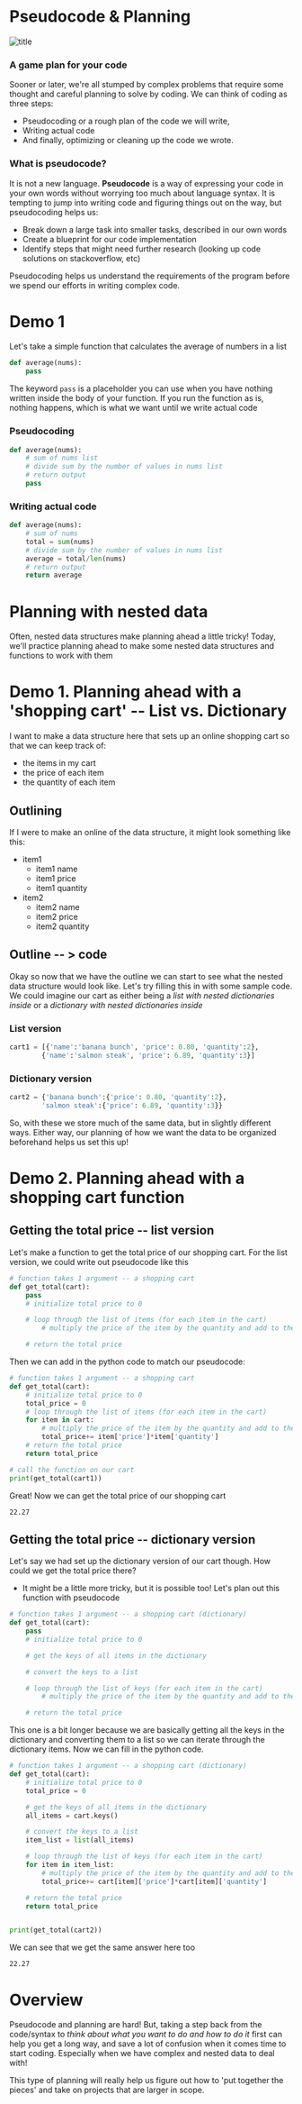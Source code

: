 # Pseudocode & Planning

![title](https://memegenerator.net/img/instances/68471051.jpg)

### A game plan for your code

Sooner or later, we're all stumped by complex problems that require some thought and careful planning to solve by coding. We can think of coding as three steps:

- Pseudocoding or a rough plan of the code we will write,
- Writing actual code
- And finally, optimizing or cleaning up the code we wrote.

### What is pseudocode?

It is not a new language. **Pseudocode** is a way of expressing your code in your own words without worrying too much about language syntax. It is tempting to jump into writing code and figuring things out on the way, but pseudocoding helps us:

- Break down a large task into smaller tasks, described in our own words
- Create a blueprint for our code implementation
- Identify steps that might need further research (looking up code solutions on stackoverflow, etc)

Pseudocoding helps us understand the requirements of the program before we spend our efforts in writing complex code.

# Demo 1

Let's take a simple function that calculates the average of numbers in a list

```python
def average(nums):
    pass
```

The keyword `pass` is a placeholder you can use when you have nothing written inside the body of your function. If you run the function as is, nothing happens, which is what we want until we write actual code

### Pseudocoding

```python
def average(nums):
    # sum of nums list
    # divide sum by the number of values in nums list
    # return output
    pass
```

### Writing actual code

```python
def average(nums):
    # sum of nums
    total = sum(nums)
    # divide sum by the number of values in nums list
    average = total/len(nums)
    # return output
    return average
```

# Planning with nested data

Often, nested data structures make planning ahead a little tricky! Today, we'll practice planning ahead to make some nested data structures and functions to work with them

# Demo 1. Planning ahead with a 'shopping cart' -- List vs. Dictionary

I want to make a data structure here that sets up an online shopping cart so that we can keep track of:
* the items in my cart
* the price of each item
* the quantity of each item

## Outlining 

If I were to make an online of the data structure, it might look something like this:


* item1
    * item1 name
    * item1 price
    * item1 quantity
* item2
    * item2 name
    * item2 price
    * item2 quantity    
    

## Outline -- > code

Okay so now that we have the outline we can start to see what the nested data structure would look like. Let's try filling this in with some sample code. We could imagine our cart as either being a *list with nested dictionaries inside* or a *dictionary with nested dictionaries inside*

### List version

```python
cart1 = [{'name':'banana bunch', 'price': 0.80, 'quantity':2},
        {'name':'salmon steak', 'price': 6.89, 'quantity':3}]
```

### Dictionary version

```python
cart2 = {'banana bunch':{'price': 0.80, 'quantity':2},
        'salmon steak':{'price': 6.89, 'quantity':3}}
```

So, with these we store much of the same data, but in slightly different ways. Either way, our planning of how we want the data to be organized beforehand helps us set this up!

# Demo 2. Planning ahead with a shopping cart function

## Getting the total price -- list version

Let's make a function to get the total price of our shopping cart. For the list version, we could write out pseudocode like this

```python
# function takes 1 argument -- a shopping cart
def get_total(cart):
    pass
	# initialize total price to 0

	# loop through the list of items (for each item in the cart)
		# multiply the price of the item by the quantity and add to the total price

	# return the total price
```

Then we can add in the python code to match our pseudocode:

```python
# function takes 1 argument -- a shopping cart
def get_total(cart):
	# initialize total price to 0
	total_price = 0
	# loop through the list of items (for each item in the cart)
	for item in cart:
		# multiply the price of the item by the quantity and add to the total price
		total_price+= item['price']*item['quantity']
	# return the total price
	return total_price

# call the function on our cart
print(get_total(cart1))
```

Great! Now we can get the total price of our shopping cart


```console
22.27
```

## Getting the total price -- dictionary version

Let's say we had set up the dictionary version of our cart though. How could we get the total price there?
* It might be a little more tricky, but it is possible too! Let's plan out this function with pseudocode

```python
# function takes 1 argument -- a shopping cart (dictionary)
def get_total(cart):
	pass
	# initialize total price to 0

	# get the keys of all items in the dictionary

	# convert the keys to a list

	# loop through the list of keys (for each item in the cart)
		# multiply the price of the item by the quantity and add to the total price

	# return the total price
```

This one is a bit longer because we are basically getting all the keys in the dictionary and converting them to a list so we can iterate through the dictionary items. Now we can fill in the python code.

```python
# function takes 1 argument -- a shopping cart (dictionary)
def get_total(cart):
	# initialize total price to 0
	total_price = 0

	# get the keys of all items in the dictionary
	all_items = cart.keys()

	# convert the keys to a list
	item_list = list(all_items)

	# loop through the list of keys (for each item in the cart)
	for item in item_list:
		# multiply the price of the item by the quantity and add to the total price
		total_price+= cart[item]['price']*cart[item]['quantity']

	# return the total price
	return total_price


print(get_total(cart2))
```

We can see that we get the same answer here too

```console
22.27
```

# Overview

Pseudocode and planning are hard! But, taking a step back from the code/syntax to _think about what you want to do and how to do it_ first can help you get a long way, and save a lot of confusion when it comes time to start coding. Especially when we have complex and nested data to deal with!

This type of planning will really help us figure out how to 'put together the pieces' and take on projects that are larger in scope.

